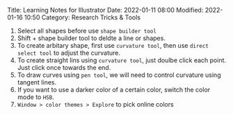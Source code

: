 Title: Learning Notes for Illustrator
Date: 2022-01-11 08:00
Modified: 2022-01-16 10:50
Category: Research Tricks & Tools

1. Select all shapes before use `shape builder tool`
2. Shift + shape builder tool to deldte a line or shapes. 
3. To create arbitary shape, first use `curvature tool`, then use `direct select tool` to adjust the curvature. 
4. To create straight lins using `curvature tool`, just doulbe click each point. Just click once towards the end. 
5. To draw curves using `pen tool`, we will need to control curvature using tangent lines. 
6. If you want to use a darker color of a certain color, switch the color mode to `HSB`. 
7. `Window > color themes > Explore` to pick online colors 